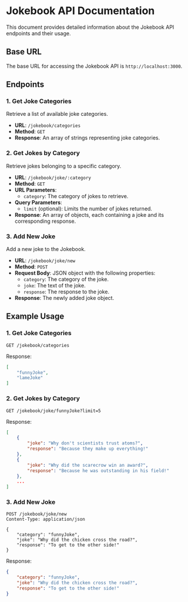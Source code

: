 # Jokebook API Documentation

This document provides detailed information about the Jokebook API endpoints and their usage.

## Base URL

The base URL for accessing the Jokebook API is `http://localhost:3000`.

## Endpoints

### 1. Get Joke Categories

Retrieve a list of available joke categories.

- **URL**: `/jokebook/categories`
- **Method**: `GET`
- **Response**: An array of strings representing joke categories.

### 2. Get Jokes by Category

Retrieve jokes belonging to a specific category.

- **URL**: `/jokebook/joke/:category`
- **Method**: `GET`
- **URL Parameters**:
  - `category`: The category of jokes to retrieve.
- **Query Parameters**:
  - `limit` (optional): Limits the number of jokes returned.
- **Response**: An array of objects, each containing a joke and its corresponding response.

### 3. Add New Joke

Add a new joke to the Jokebook.

- **URL**: `/jokebook/joke/new`
- **Method**: `POST`
- **Request Body**: JSON object with the following properties:
  - `category`: The category of the joke.
  - `joke`: The text of the joke.
  - `response`: The response to the joke.
- **Response**: The newly added joke object.

## Example Usage

### 1. Get Joke Categories

```http
GET /jokebook/categories
```

Response:

```json
[
    "funnyJoke",
    "lameJoke"
]
```

### 2. Get Jokes by Category

```http
GET /jokebook/joke/funnyJoke?limit=5
```

Response:

```json
[
    {
        "joke": "Why don't scientists trust atoms?",
        "response": "Because they make up everything!"
    },
    {
        "joke": "Why did the scarecrow win an award?",
        "response": "Because he was outstanding in his field!"
    },
    ...
]
```

### 3. Add New Joke

```http
POST /jokebook/joke/new
Content-Type: application/json

{
    "category": "funnyJoke",
    "joke": "Why did the chicken cross the road?",
    "response": "To get to the other side!"
}
```

Response:

```json
{
    "category": "funnyJoke",
    "joke": "Why did the chicken cross the road?",
    "response": "To get to the other side!"
}
```
